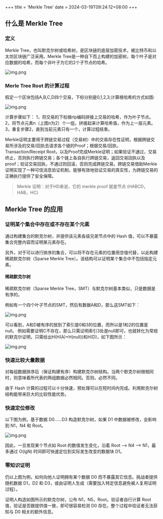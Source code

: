 +++
title = 'Merkle Tree'
date = 2024-03-19T09:24:12+08:00
+++

## 什么是 Merkle Tree
### 定义
Merkle Tree，也叫默克尔树或哈希树，是区块链的底层加密技术，被比特币和以太坊区块链广泛采用。Merkle Tree是一种自下而上构建的加密树，每个叶子是对应数据的哈希，而每个非叶子为它的2个子节点的哈希。

![img.png](/images/blockchain/data_structure/merkle.png)


### Merle Tree Root 的计算过程
假定一个区块包括A,B,C,D四个交易，下标分别是0,1,2,3;计算根哈希的方式如图:

![img.png](/images/blockchain/data_structure/merkle-2.png)

计算步骤如下： 1，将交易的下标做rlp编码拼接上交易的哈希，作为叶子节点。 2，将节点元素n（上图n为2）个一组，拼接起来计算哈希值，作为上一层元素。 3，重复步骤2，直到当前元素只有一个，计算过程结束。 

Merkle证明主要用于跨链交易过程（交易树）中的交易存在性证明，根据跨链交易所涉及的交易/回执去请求各个链的Proof；根据交易/回执，Transaction/Receipt Root，以及Proof完成Merkle证明；如果验证不通过，交易终止，否则执行跨链交易；各个链上各自执行跨链交易，返回交易回执以及proof；验证交易回执，不通过则回滚，否则完成跨链交易。跨链交易借助Merkle证明实现了一种可信消息验证机制，能够有效地验证交易的真实性，为跨链交易的正确执行提供了安全保障。
> Merkle 证明：对于HD来说，它的 merkle proof 就是节点 (HABCD，HAB，HC) 

## Merkle Tree 的应用
### 证明某个集合中存在或不存在某个元素
通过构建集合的默克尔树，并提供该元素各级兄弟节点中的 Hash 值，可以不暴露集合完整内容而证明某元素存在。

另外，对于可以进行排序的集合，可以将不存在元素的位置用空值代替，以此构建稀疏默克尔树（Sparse Merkle Tree）。该结构可以证明某个集合中不包括指定元素。
#### 稀疏默克尔树
稀疏默克尔树（Sparse Merkle Tree，SMT）与默克尔树基本类似，只是数据是有序的。

例如有一个四个叶子节点的SMT，然后有数据A和D，那么这SMT如下：

![img.png](/images/blockchain/data_structure/merkle-3.png)

可以看到，A和D被有序的放到了索引是0和3的位置，而所以是1和2的位置是null。
例如需要证明C不存在，那么只需证明索引3处是null即可，也就转化为常规的默克尔证明，只需给出H(H(A)+H(null))和H(D)，如下图所示：

![img.png](/images/blockchain/data_structure/merkle-4.png)


### 快速比较大量数据
对每组数据排序后（保证构建有序）构建默克尔树结构。当两个默克尔树根相同时，则意味着所代表的两组数据必然相同。否则，必然不同。

由于 Hash 计算的过程可以十分快速，预处理可以在短时间内完成。利用默克尔树结构能带来巨大的比较性能优势。

### 快速定位修改
以下图为例，基于数据 D0……D3 构造默克尔树，如果 D1 中数据被修改，会影响到 N1，N4 和 Root。

![img.png](/images/blockchain/data_structure/merkle-1.png)

因此，一旦发现某个节点如 Root 的数值发生变化，沿着 Root --> N4 --> N1，最多通过 O(lgN) 时间即可快速定位到实际发生改变的数据块 D1。
### 零知识证明
仍以上图为例，如何向他人证明拥有某个数据 D0 而不暴露其它信息。挑战者提供随机数据 D1，D2 和 D3，或由证明人生成（需要加入特定信息避免被人复用证明过程）。

证明人构造如图所示的默克尔树，公布 N1，N5，Root。验证者自行计算 Root 值，验证是否跟提供值一致，即可很容易检测 D0 存在。整个过程中验证者无法获知与 D0 相关的额外信息。